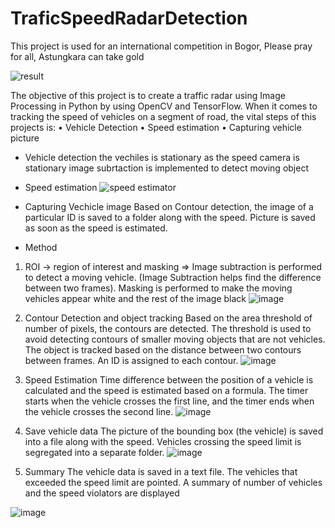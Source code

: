 # TraficSpeedRadarDetection
This project is used for an international competition in Bogor, Please pray for all, Astungkara can take gold


![result](https://user-images.githubusercontent.com/87234353/203464198-a318c420-1817-40dd-bc9d-1b310d59b519.jpeg)


The objective of this project is to create a traffic radar using Image Processing in Python by using 
OpenCV and TensorFlow. When it comes to tracking the speed of vehicles on a segment of road, the vital steps of this projects is:
• Vehicle Detection
• Speed estimation
• Capturing vehicle picture


- Vehicle detection
the vechiles is stationary as the speed camera is stationary image subrtaction is implemented to detect moving object


- Speed estimation
![speed estimator](https://user-images.githubusercontent.com/87234353/203464669-0e7d2a37-c119-40fc-9cd8-803b2cab12c0.PNG)


- Capturing Vechicle image
Based on Contour detection, the image of a particular ID is saved to a folder along with the 
speed. Picture is saved as soon as the speed is estimated.


- Method
1. ROI -> region of interest and masking =>  Image subtraction is performed to detect a moving vehicle. (Image Subtraction helps find the difference between two frames). Masking is performed to make the moving vehicles appear white and the rest of the image black
![image](https://user-images.githubusercontent.com/87234353/203464978-3386eaaa-f21d-4b21-9df5-52d4ba99c866.png)


2. Contour Detection and object tracking
Based on the area threshold of number of pixels, the contours are detected. The threshold is used to 
avoid detecting contours of smaller moving objects that are not vehicles. The object is tracked based 
on the distance between two contours between frames. An ID is assigned to each contour.
![image](https://user-images.githubusercontent.com/87234353/203465078-99076903-ef75-461e-a79c-83e8d9b17c17.png)


3. Speed Estimation 
Time difference between the position of a vehicle is calculated and the speed is estimated based on a 
formula. The timer starts when the vehicle crosses the first line, and the timer ends when the vehicle 
crosses the second line. 
![image](https://user-images.githubusercontent.com/87234353/203465130-5ef73c3a-7231-4ebe-a14e-1f28e943cf24.png)


4. Save vehicle data
The picture of the bounding box (the vehicle) is saved into a file along with the speed. Vehicles 
crossing the speed limit is segregated into a separate folder.
![image](https://user-images.githubusercontent.com/87234353/203465185-f0d65603-dfd4-4b9b-9f7c-7671f2d248d0.png)


5. Summary
The vehicle data is saved in a text file. The vehicles that exceeded the speed limit are pointed. A 
summary of number of vehicles and the speed violators are displayed

![image](https://user-images.githubusercontent.com/87234353/203465209-fef3a913-e421-4d4a-a518-0e8e2e87d57f.png)


